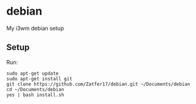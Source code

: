 # debian

My i3wm debian setup

## Setup

Run:
```
sudo apt-get update
sudo apt-get install git
git clone https://github.com/Zatfer17/debian.git ~/Documents/debian
cd ~/Documents/debian
yes | bash install.sh
```